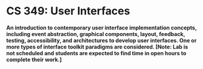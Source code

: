 # CS 349: User Interfaces
**An introduction to contemporary user interface implementation concepts, including event abstraction, graphical components, layout, feedback, testing, accessibility, and architectures to develop user interfaces. One or more types of interface toolkit paradigms are considered. [Note: Lab is not scheduled and students are expected to find time in open hours to complete their work.]**
